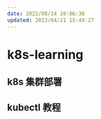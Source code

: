 ```yaml
---
date: 2022/08/14 20:06:30
updated: 2023/04/21 15:49:27
---
```


# k8s-learning

## k8s 集群部署

## kubectl 教程
